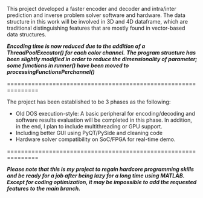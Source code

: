 This project developed a faster encoder and decoder and intra/inter prediction and inverse problem solver software and hardware.
The data structure in this work will be involved in 3D and 4D dataframe, which are traditional distinguishing features that are mostly found in vector-based data structures.

***Encoding time is now reduced due to the addition of a ThreadPoolExecutor() for each color channel.***
***The program structure has been slightly modified in order to reduce the dimensionality of parameter; some functions in runner() have been moved to processingFunctionsPerchannel()***

===============================================================

The project has been established to be 3 phases as the following:
  - Old DOS execution-style: A basic peripheral for encoding/decoding and software results evaluation will be completed in this phase. In addition, in the end, I plan to include multithreading or GPU support.
  - Including better GUI using PyQT/PySide and cleaning code
  - Hardware solver compatibility on SoC/FPGA for real-time demo.

===============================================================


***Please note that this is my project to regain hardcore programming skills and be ready for a job after being lazy for a long time using MATLAB.
Except for coding optimization, it may be impossible to add the requested features to the main branch.***
